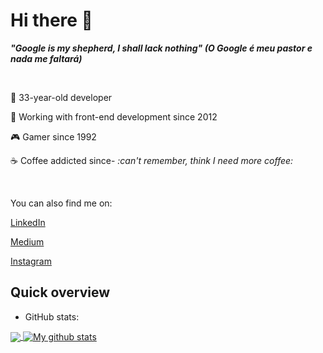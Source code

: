 # Hi there :wave:

***"Google is my shepherd, I shall lack nothing" (O Google é meu pastor e nada me faltará)***

<br>

🙋 33-year-old developer

🚀 Working with front-end development since 2012

🎮 Gamer since 1992

☕ Coffee addicted since- *:can't remember, think I need more coffee:*

<br>

You can also find me on:

[LinkedIn](https://linkedin.com/in/guilhermegades)

[Medium](https://medium.com/@guilherme.gades)

[Instagram](https://instagram.com/guigades)


## Quick overview
* GitHub stats:  
<a href="https://github.com/anuraghazra/github-readme-stats">
  <img align="center" src="https://github-readme-stats.vercel.app/api/top-langs/?username=ggades&langs_count=8&layout=compact" />
</a>
<a href="https://github.com/anuraghazra/github-readme-stats">
  <img align="center" src="https://github-readme-stats.anuraghazra1.vercel.app/api?username=ggades&show_icons=true&line_height=27&include_all_commits=true" alt="My github stats" />
</a>  
